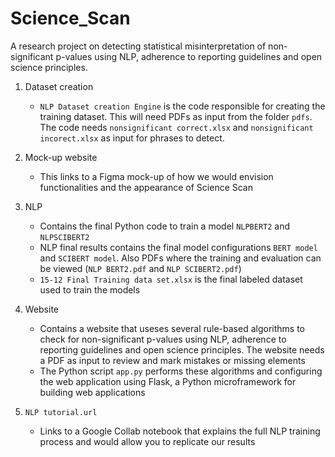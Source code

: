 # Science_Scan
A research project on detecting statistical misinterpretation of non-significant p-values using NLP, adherence to reporting guidelines and open science principles.

1. Dataset creation
   * `NLP Dataset creation Engine` is the code responsible for creating the training dataset. This will need PDFs as input from the folder `pdfs`. The code needs `nonsignificant correct.xlsx` and `nonsignificant incorect.xlsx` as input for phrases to detect.
2. Mock-up website
   * This links to a Figma mock-up of how we would envision functionalities and the appearance of Science Scan
3. NLP
   * Contains the final Python code to train a model `NLPBERT2` and `NLPSCIBERT2`
   * NLP final results contains the final model configurations `BERT model` and `SCIBERT model`. Also PDFs where the training and evaluation can be viewed (`NLP BERT2.pdf` and `NLP SCIBERT2.pdf`)
   * `15-12 Final Training data set.xlsx` is the final labeled dataset used to train the models
4. Website
   * Contains a website that useses several rule-based algorithms to check for non-significant p-values using NLP, adherence to reporting guidelines and open science principles. The website needs a PDF as input to review and mark mistakes or missing elements
   * The Python script `app.py` performs these algorithms and configuring the web application using Flask, a Python microframework for building web applications

4. `NLP tutorial.url`
   * Links to a Google Collab notebook that explains the full NLP training process and would allow you to replicate our results


